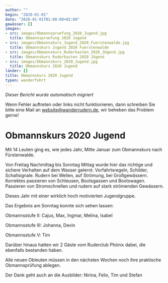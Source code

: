 ```yaml
---
author: ""
begin: "2020-01-01"
date: "2020-01-01T01:00:00+02:00"
gewässer: []
images:
- src: images/Obmannspruefung_2020_Jugend.jpg
  title: Obmannspruefung 2020 Jugend
- src: images/Obmannskurs_Jugend_2020_Fuerstenwalde.jpg
  title: Obmannskurs Jugend 2020 Fuerstenwalde
- src: images/Obmannskurs_Ruderkasten_2020_JUgend.jpg
  title: Obmannskurs Ruderkasten 2020 JUgend
- src: images/Obmannskurs_2020_Jugend.jpg
  title: Obmannskurs 2020 Jugend
länder: []
title: Obmannskurs 2020 Jugend
typen: wanderfahrt
---
```



*Dieser Bericht wurde automatisch migriert*

Wenn Fehler auftreten oder links nicht funktionieren, dann schreiben Sie bitte eine Mail an website@wanderrudern.de, wir beheben das Problem gerne!



# Obmannskurs 2020 Jugend


Mit 14 Leuten ging es, wie jedes Jahr, Mitte Januar zum Obmannskurs nach Fürstenwalde.

Von Freitag Nachmittag bis Sonntag Mittag wurde hier das richtige und sichere Verhalten auf dem Wasser gelernt. Vorfahrtsregeln, Schilder, Schallsignale. Rudern bei Wellen, auf Strömung, bei Großgewässern. Korrektes passieren von Schleusen, Bootsgassen und Bootswagen. Passieren von Stromschnellen und rudern auf stark strömenden Gewässern.

Dieses Jahr mit einer wirklich hoch motivierten Jugendgruppe.

Das Ergebnis am Sonntag konnte sich sehen lassen:

Obmannsstufe II: Cajus, Max, Ingmar, Melina, Isabel

Obmannsstufe III: Johanna, Devin

Obmannsstufe V: Tim

Darüber hinaus hatten wir 2 Gäste vom Ruderclub Phönix dabei, die ebenfalls bestanden haben.

Alle neuen Obleuten müssen in den nächsten Wochen noch ihre praktische Obmannsprüfung ablegen.

Der Dank geht auch an die Ausbilder: Nirina, Felix, Tim und Stefan
